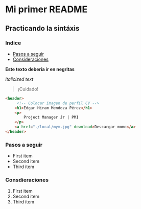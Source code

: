 # Mi primer README

## Practicando la sintáxis

### Indice

- [Pasos a seguir](#pasos-a-seguir)
- [Consideraciones](#consdieraciones)

**Este texto debería ir en negritas**

*italicized text*

> ¡Cuidado!

~~~html
<header>
     <!-- Colocar imagen de perfil CV -->
    <h1>Edgar Hiram Mendoza Pérez</h1>
    <p>
        Project Manager Jr | PMI 
    </p>
    <a href="./local/mym.jpg" download>Descargar momo</a>
</header>
~~~

### Pasos a seguir

- First item
- Second item
- Third item

### Consdieraciones

1. First item
2. Second item
3. Third item